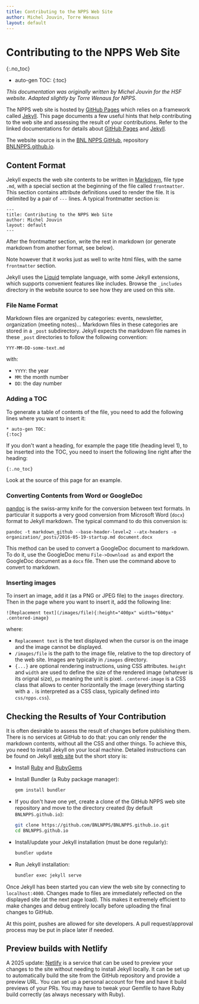 ```yaml
---
title: Contributing to the NPPS Web Site
author: Michel Jouvin, Torre Wenaus
layout: default
---
```


# Contributing to the NPPS Web Site
{:.no_toc}

* auto-gen TOC:
{:toc}

*This documentation was originally written by Michel Jouvin for the HSF website. Adapted slightly by Torre Wenaus for NPPS.*

The NPPS web site is hosted by [GitHub Pages](https://pages.github.com) which relies on a framework called 
[Jekyll](https://jekyllrb.com). This page documents a few useful hints that help contributing to the web site 
and assessing the result of your contributions. Refer to the linked documentations for details about [
GitHub Pages](https://pages.github.com) and [Jekyll](https://jekyllrb.com).

The website source is in the [BNL NPPS GitHub](https://github.com/BNLNPPS), repository [BNLNPPS.github.io](https://github.com/BNLNPPS/BNLNPPS.github.io).

## Content Format

Jekyll expects the web site contents to be written in [Markdown](https://guides.github.com/features/mastering-markdown/), file type `.md`, with 
a special section at the beginning of the file called `frontmatter`. This section contains attribute definitions used to render the file. It is delimited by a pair of `---` lines. A typical frontmatter section is:

```
---
title: Contributing to the NPPS Web Site
author: Michel Jouvin
layout: default
---
```

After the frontmatter section, write the rest in markdown (or generate markdown from another format, see below).

Note however that it works just as well to write html files, with the same `frontmatter` section.

Jekyll uses the [Liquid](https://shopify.github.io/liquid/) template language, with some Jekyll extensions, which supports convenient features like includes. Browse the `_includes` directory in the website source to see how they are used on this site.


### File Name Format

Markdown files are organized by categories: events, newsletter, organization (meeting notes)...
Markdown files in these categories are stored in a `_post` subdirectory. Jekyll expects the markdown file names 
in these `_post` directories to follow the following convention:

```
YYY-MM-DD-some-text.md
```

with:

* `YYYY`: the year
* `MM`: the month number
* `DD`: the day number


### Adding a TOC

To generate a table of contents of the file, you need to add the following lines where you want to insert it:

```
* auto-gen TOC:
{:toc}
```

If you don't want a heading, for example the page title (heading level 1), to be inserted into the TOC, you need to insert the following line right after the heading:

```
{:.no_toc}
```

Look at the source of this page for an example.


### Converting Contents from Word or GoogleDoc

[pandoc](http://pandoc.org) is the swiss-army knife for the conversion between text formats. In particular it supports a very good conversion from Microsoft Word (`docx`) format to Jekyll markdown. The typical command to do this conversion is:

```
pandoc -t markdown_github --base-header-level=2 --atx-headers -o organization/_posts/2016-05-19-startup.md document.docx
```

This method can be used to convert a GoogleDoc document to markdown. To do it, use the GoogleDoc menu `File->Download as` and export the GoogleDoc document as a `docx` file. Then use the command above to convert to markdown.


### Inserting images

To insert an image, add it (as a PNG or JPEG file) to the `images` directory. Then in the page where you want to insert
it, add the following line:

```
![Replacement text](/images/file){:height="400px" width="600px" .centered-image}
```

where:

* `Replacement text` is the text displayed when the cursor is on the image and the image cannot be displayed.
* `/images/file` is the path to the image file, relative to the top directory of the web site. Images are typically in
`/images` directory.
* `{...}` are optional rendering instructions, using CSS attributes. `height` and `width` are used to define the size of the
rendered image (whatever is its orignal size), `px` meaning the unit is pixel. `.centered-image` is a CSS class that
allows to center horizontally the image (everything starting with a `.` is interpreted as a CSS class, typically defined
into `css/npps.css`).

## Checking the Results of Your Contribution

It is often desirable to assess the result of changes before publishing them. There is no services at GitHub to do that: 
you can only render the markdown contents, without all the CSS and other things. To achieve this, you need to install 
Jekyll on your local machine. Detailed instructions can be found on Jekyll [web site](https://jekyllrb.com/docs/installation/) 
but the short story is:

* Install [Ruby](https://www.ruby-lang.org/en/downloads/) and [RubyGems](https://rubygems.org/pages/download)
* Install Bundler (a Ruby package manager):

  ```bash
  gem install bundler
  ```

* If you don't have one yet, create a clone of the GitHub NPPS web site repository and move to the directory created (by default `BNLNPPS.github.io`):

  ```bash
  git clone https://github.com/BNLNPPS/BNLNPPS.github.io.git
  cd BNLNPPS.github.io
  ```

* Install/update your Jekyll installation (must be done regularly):

  ```bash
  bundler update
  ```

* Run Jekyll installation:

  ```bash
  bundler exec jekyll serve
  ```


Once Jekyll has been started you can view the web site by connecting to `localhost:4000`.
Changes made to files are immediately reflected on the displayed site (at the next page load). This makes it extremely efficient to make changes and debug entirely locally before uploading the final changes to GitHub.

At this point, pushes are allowed for site developers. A pull request/approval process may be put in place later if needed.

## Preview builds with Netlify

A 2025 update: [Netlify](https://www.netlify.com/) is a service that can be used to preview your changes to the site without needing to install Jekyll locally. It can be set up to automatically build the site from the GitHub repository and provide a preview URL. You can set up a personal account for free and have it build previews of your PRs. You may have to tweak your Gemfile to have Ruby build correctly (as always necessary with Ruby).
